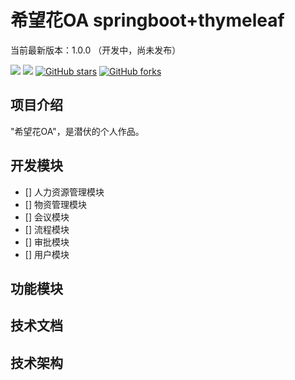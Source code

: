 # 希望花OA springboot+thymeleaf

当前最新版本：1.0.0 （开发中，尚未发布）

[![](https://img.shields.io/badge/Author-谢宇轩-orange.svg)]()
[![](https://img.shields.io/badge/version-1.0.0-brightgreen.svg)](https://github.com/xiejiabin1/sqfx-java)
[![GitHub stars](https://img.shields.io/github/stars/xiejiabin1/sqfx-java.svg?style=social&label=Stars)](https://github.com/xiejiabin1/sqfx-java)
[![GitHub forks](https://img.shields.io/github/forks/xiejiabin1/sqfx-java.svg?style=social&label=Fork)](https://github.com/xiejiabin1/sqfx-java)


## 项目介绍

"希望花OA"，是潜伏的个人作品。

## 开发模块

- [] 人力资源管理模块
- [] 物资管理模块
- [] 会议模块
- [] 流程模块
- [] 审批模块
- [] 用户模块

## 功能模块

## 技术文档

## 技术架构


